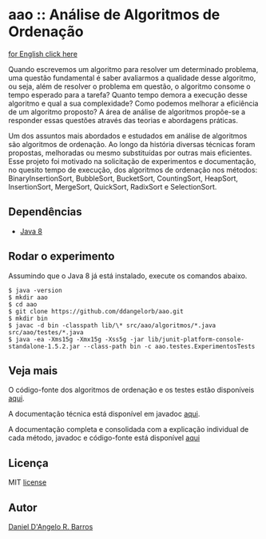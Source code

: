 # aao :: Análise de Algoritmos de Ordenação
[for English click here](https://github.com/ddangelorb/aao/blob/master/README.en.md)

Quando escrevemos um algoritmo para resolver um determinado problema, uma
questão fundamental é saber avaliarmos a qualidade desse algoritmo, ou seja,
além de resolver o problema em questão, o algoritmo consome o tempo
esperado para a tarefa? Quanto tempo demora a execução desse algoritmo e
qual a sua complexidade? Como podemos melhorar a eficiência de um algoritmo
proposto? A área de análise de algoritmos propõe-se a responder essas
questões através das teorias e abordagens práticas.

Um dos assuntos mais abordados e estudados em análise de algoritmos são
algoritmos de ordenação. Ao longo da história diversas técnicas foram
propostas, melhoradas ou mesmo substituídas por outras mais eficientes. Esse
projeto foi motivado na solicitação de experimentos e documentação, no quesito
tempo de execução, dos algoritmos de ordenação nos métodos:
BinaryInsertionSort, BubbleSort, BucketSort, CountingSort, HeapSort,
InsertionSort, MergeSort, QuickSort, RadixSort e SelectionSort.

Dependências
------------
* [Java 8](https://docs.oracle.com/javase/8/docs/technotes/guides/install/install_overview.html)

Rodar o experimento
------------
Assumindo que o Java 8 já está instalado, execute os comandos abaixo.

    $ java -version
	$ mkdir aao
    $ cd aao
    $ git clone https://github.com/ddangelorb/aao.git
    $ mkdir bin
    $ javac -d bin -classpath lib/\* src/aao/algoritmos/*.java src/aao/testes/*.java
    $ java -ea -Xms15g -Xmx15g -Xss5g -jar lib/junit-platform-console-standalone-1.5.2.jar --class-path bin -c aao.testes.ExperimentosTests

Veja mais
------------
O código-fonte dos algoritmos de ordenação e os testes estão disponíveis [aqui](https://github.com/ddangelorb/aao/blob/master/src).

A documentação técnica está disponível em javadoc [aqui](https://github.com/ddangelorb/aao/blob/master/doc/index.html). 

A documentação completa e consolidada com a explicação individual de cada método, javadoc e código-fonte está disponível [aqui](https://github.com/ddangelorb/aao/blob/master/doc_exp.pdf)

Licença
------------
MIT [license](https://github.com/ddangelorb/aao/blob/master/LICENSE)

Autor
------

[Daniel D'Angelo R. Barros](https://github.com/ddangelorb)